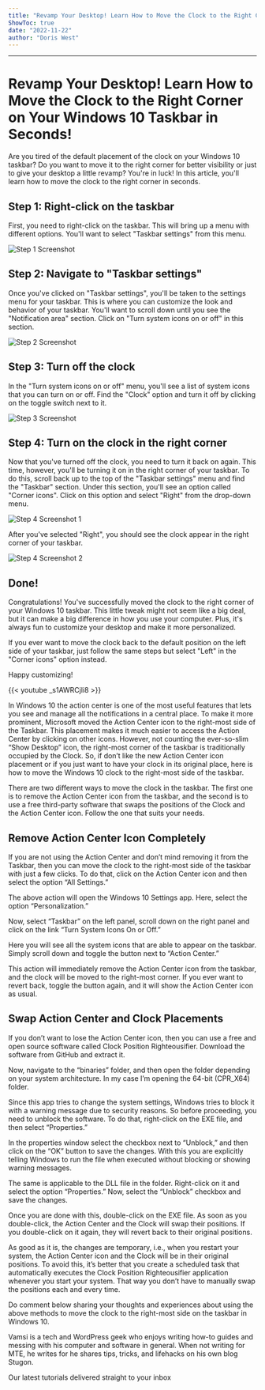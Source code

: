 ```yaml
---
title: "Revamp Your Desktop! Learn How to Move the Clock to the Right Corner on Your Windows 10 Taskbar in Seconds!"
ShowToc: true 
date: "2022-11-22"
author: "Doris West"
---
```

*****
# Revamp Your Desktop! Learn How to Move the Clock to the Right Corner on Your Windows 10 Taskbar in Seconds!

Are you tired of the default placement of the clock on your Windows 10 taskbar? Do you want to move it to the right corner for better visibility or just to give your desktop a little revamp? You're in luck! In this article, you'll learn how to move the clock to the right corner in seconds.

## Step 1: Right-click on the taskbar

First, you need to right-click on the taskbar. This will bring up a menu with different options. You'll want to select "Taskbar settings" from this menu.

![Step 1 Screenshot](https://i.imgur.com/BfMcmFl.png)

## Step 2: Navigate to "Taskbar settings"

Once you've clicked on "Taskbar settings", you'll be taken to the settings menu for your taskbar. This is where you can customize the look and behavior of your taskbar. You'll want to scroll down until you see the "Notification area" section. Click on "Turn system icons on or off" in this section.

![Step 2 Screenshot](https://i.imgur.com/sjG7f5W.png)

## Step 3: Turn off the clock

In the "Turn system icons on or off" menu, you'll see a list of system icons that you can turn on or off. Find the "Clock" option and turn it off by clicking on the toggle switch next to it.

![Step 3 Screenshot](https://i.imgur.com/OluD3LG.png)

## Step 4: Turn on the clock in the right corner

Now that you've turned off the clock, you need to turn it back on again. This time, however, you'll be turning it on in the right corner of your taskbar. To do this, scroll back up to the top of the "Taskbar settings" menu and find the "Taskbar" section. Under this section, you'll see an option called "Corner icons". Click on this option and select "Right" from the drop-down menu.

![Step 4 Screenshot 1](https://i.imgur.com/QQ7VH8b.png)

After you've selected "Right", you should see the clock appear in the right corner of your taskbar.

![Step 4 Screenshot 2](https://i.imgur.com/w58WgaL.png)

## Done!

Congratulations! You've successfully moved the clock to the right corner of your Windows 10 taskbar. This little tweak might not seem like a big deal, but it can make a big difference in how you use your computer. Plus, it's always fun to customize your desktop and make it more personalized.

If you ever want to move the clock back to the default position on the left side of your taskbar, just follow the same steps but select "Left" in the "Corner icons" option instead.

Happy customizing!

{{< youtube _s1AWRCjli8 >}} 



In Windows 10 the action center is one of the most useful features that lets you see and manage all the notifications in a central place. To make it more prominent, Microsoft moved the Action Center icon to the right-most side of the Taskbar. This placement makes it much easier to access the Action Center by clicking on other icons. However, not counting the ever-so-slim “Show Desktop” icon, the right-most corner of the taskbar is traditionally occupied by the Clock. So, if don’t like the new Action Center icon placement or if you just want to have your clock in its original place, here is how to move the Windows 10 clock to the right-most side of the taskbar.
 
There are two different ways to move the clock in the taskbar. The first one is to remove the Action Center icon from the taskbar, and the second is to use a free third-party software that swaps the positions of the Clock and the Action Center icon. Follow the one that suits your needs.
 
## Remove Action Center Icon Completely
 
If you are not using the Action Center and don’t mind removing it from the Taskbar, then you can move the clock to the right-most side of the taskbar with just a few clicks. To do that, click on the Action Center icon and then select the option “All Settings.”
 

 
The above action will open the Windows 10 Settings app. Here, select the option “Personalization.”
 
Now, select “Taskbar” on the left panel, scroll down on the right panel and click on the link “Turn System Icons On or Off.”
 
Here you will see all the system icons that are able to appear on the taskbar. Simply scroll down and toggle the button next to “Action Center.”
 
This action will immediately remove the Action Center icon from the taskbar, and the clock will be moved to the right-most corner. If you ever want to revert back, toggle the button again, and it will show the Action Center icon as usual.
 
## Swap Action Center and Clock Placements
 
If you don’t want to lose the Action Center icon, then you can use a free and open source software called Clock Position Righteousifier. Download the software from GitHub and extract it.
 
Now, navigate to the “binaries” folder, and then open the folder depending on your system architecture. In my case I’m opening the 64-bit (CPR_X64) folder.
 
Since this app tries to change the system settings, Windows tries to block it with a warning message due to security reasons. So before proceeding, you need to unblock the software. To do that, right-click on the EXE file, and then select “Properties.”
 
In the properties window select the checkbox next to “Unblock,” and then click on the “OK” button to save the changes. With this you are explicitly telling Windows to run the file when executed without blocking or showing warning messages.
 
The same is applicable to the DLL file in the folder. Right-click on it and select the option “Properties.” Now, select the “Unblock” checkbox and save the changes.
 
Once you are done with this, double-click on the EXE file. As soon as you double-click, the Action Center and the Clock will swap their positions. If you double-click on it again, they will revert back to their original positions.
 
As good as it is, the changes are temporary, i.e., when you restart your system, the Action Center icon and the Clock will be in their original positions. To avoid this, it’s better that you create a scheduled task that automatically executes the Clock Position Righteousifier application whenever you start your system. That way you don’t have to manually swap the positions each and every time.
 
Do comment below sharing your thoughts and experiences about using the above methods to move the clock to the right-most side on the taskbar in Windows 10.
 
Vamsi is a tech and WordPress geek who enjoys writing how-to guides and messing with his computer and software in general. When not writing for MTE, he writes for he shares tips, tricks, and lifehacks on his own blog Stugon.
 
Our latest tutorials delivered straight to your inbox




